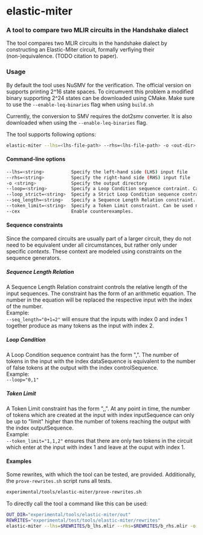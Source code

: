 # elastic-miter
### A tool to compare two MLIR circuits in the Handshake dialect


The tool compares two MLIR circuits in the handshake dialect by constructing an Elastic-Miter circuit, formally verfiying their (non-)equivalence. (TODO citation to paper).


### Usage
By default the tool uses NuSMV for the verification. The official version on supports printing 2^16 state spaces. To circumvent this problem a modified binary supporting 2^24 states can be downloaded using CMake.
Make sure to use the `--enable-leq-binaries` flag when using `build.sh`


Currently, the conversion to SMV requires the dot2smv converter. It is also downloaded when using the  `--enable-leq-binaries` flag.


The tool supports following options:
```bash
elastic-miter --lhs=<lhs-file-path> --rhs=<lhs-file-path> -o <out-dir> [--loop=<string>] [--loop_strict=<string>] [--seq_length=<string>] [--token_limit=<string>] [--cex]
```


#### Command-line options

```bash
--lhs=<string>          Specify the left-hand side (LHS) input file
--rhs=<string>          Specify the right-hand side (RHS) input file
-o <string>             Specify the output directory
--loop=<string>         Specify a Loop Condition sequence contraint. Can be used multiple times.
--loop_strict=<string>  Specify a Strict Loop Condition sequence contraint. Can be used multiple times.
--seq_length=<string>   Specify a Sequence Length Relation constraint. Can be used multiple times.
--token_limit=<string>  Specify a Token Limit constraint. Can be used multiple times.
--cex                   Enable counterexamples.
```


#### Sequence constraints

Since the compared circuits are usually part of a larger circuit, they do not need to be equivalent under all circumstances, but rather only under specific *contexts*. These context are modeled using constraints on the sequence generators. 


##### Sequence Length Relation
A Sequence Length Relation constraint controls the relative length of the input sequences.
The constraint has the form of an arithmetic equation. The number in the equation will be replaced the respective input with the index of the number.  
Example:  
`--seq_length="0+1=2"` will ensure that the inputs with index 0 and index 1 together produce as many tokens as the input with index 2.


##### Loop Condition
A Loop Condition sequence contraint has the form "<dataSequence>,<controlSequence>".
The number of tokens in the input with the index dataSequence is equivalent to the number of false tokens at the output with the index controlSequence.  
Example:  
`--loop="0,1"`

##### Token Limit
A Token Limit constraint has the form "<inputSequence>,<outputSequence>,<limit>".
At any point in time, the number of tokens which are created at the input with index inputSequence can only be up to "limit" higher than the number of tokens reaching the output with the index outputSequence.  
Example:  
`--token_limit="1,1,2"` ensures that there are only two tokens in the circuit which enter at the input with index 1 and leave at the ouput with index 1.

#### Examples

Some rewrites, with which the tool can be tested, are provided. Additionally, the `prove-rewrites.sh` script runs all tests.

```bash
experimental/tools/elastic-miter/prove-rewrites.sh
```

To directly call the tool a command like this can be used:
```bash
OUT_DIR="experimental/tools/elastic-miter/out"
REWRITES="experimental/test/tools/elastic-miter/rewrites"
elastic-miter --lhs=$REWRITES/b_lhs.mlir --rhs=$REWRITES/b_rhs.mlir -o $OUT_DIR --seq_length="0+1=3" --seq_length="0=2" --loop_strict=0,1
```

